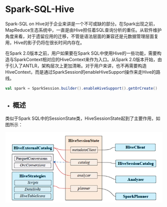 # Spark-SQL-Hive
Spark-SQL on Hive对于企业来讲是一个不可或缺的部分。在Spark出现之前，MapReduce生态系统中，一直是由Hive担任着SQL查询分析的重任。从软件维护角度来看，对于遗留应用的迁移，不管是语法层面的兼容还是元数据管理层面复用，Hive的影子仍将在很长时间内存在。

在Spark 2.0版本之前，用户如果要在Spark SQL中使用Hive的一些功能，需要构造与SparkContext相对应的HiveContext来作为入口。从Spark 2.0版本开始，由于引入了ANTLR，架构层次上更加清晰。对于用户来讲，也不再需要构造HiveContext，而是通过SparkSession的enableHiveSupport操作来走Hive的路线。

```scala
val spark = SparkSession.builder().enableHiveSupport().getOrCreate()
```

- ## 概述

类似于Spark SQL中的SessionState类，HiveSessionState起到了主要作用，如图所示：

![overview](components/figures/overview.png)



